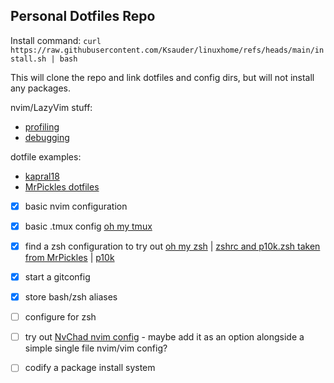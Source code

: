 ## Personal Dotfiles Repo

Install command:
`curl https://raw.githubusercontent.com/Ksauder/linuxhome/refs/heads/main/install.sh | bash`

This will clone the repo and link dotfiles and config dirs, but will not install any packages.

nvim/LazyVim stuff:
- [profiling](https://github.com/stevearc/profile.nvim)
- [debugging](https://github.com/jbyuki/one-small-step-for-vimkind)

dotfile examples:

- [kapral18](https://github.com/kapral18/dotfiles/tree/main/home/private_dot_config/exact_nvim)
- [MrPickles dotfiles](https://github.com/MrPickles/dotfiles/tree/master/config/nvim)

- [x] basic nvim configuration
- [x] basic .tmux config [oh my tmux](https://github.com/gpakosz/.tmux/)
- [x] find a zsh configuration to try out [oh my zsh](https://ohmyz.sh/) | [zshrc and p10k.zsh taken from MrPickles](https://github.com/MrPickles/dotfiles/tree/master/home) | [p10k](https://github.com/romkatv/powerlevel10k)
- [x] start a gitconfig
- [x] store bash/zsh aliases
- [ ] configure for zsh
- [ ] try out [NvChad nvim config](https://github.com/NvChad/NvChad) - maybe add it as an option alongside a simple single file nvim/vim config?
- [ ] codify a package install system


